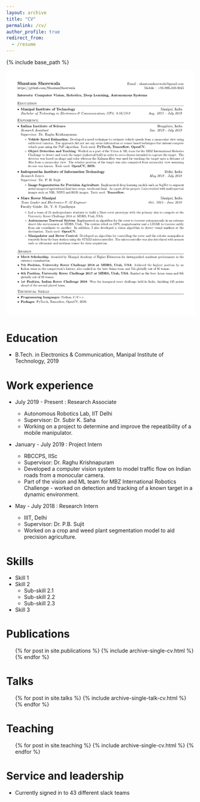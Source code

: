 ```yaml
---
layout: archive
title: "CV"
permalink: /cv/
author_profile: true
redirect_from:
  - /resume
---
```


{% include base_path %}

![alt text](/images/cv.jpg "Logo Title Text 1")

Education
======
* B.Tech. in Electronics & Communication, Manipal Institute of Technology, 2019

Work experience
======
* July 2019 - Present : Research Associate
  * Autonomous Robotics Lab, IIT Delhi
  * Supervisor: Dr. Subir K. Saha
  * Working on a project to determine and improve the repeatibility of a mobile manipulator.

* January - July 2019 : Project Intern
  * RBCCPS, IISc
  * Supervisor: Dr. Raghu Krishnapuram
  * Developed a computer vision system to model traffic flow on Indian roads from a monocular camera.
  * Part of the vision and ML team for MBZ International Robotics Challenge - worked on detection and tracking of a known target in a dynamic environment. 
  
* May - July 2018 : Research Intern
  * IIIT, Delhi
  * Supervisor: Dr. P.B. Sujit
  * Worked on a crop and weed plant segmentation model to aid precision agriculture.


  
Skills
======
* Skill 1
* Skill 2
  * Sub-skill 2.1
  * Sub-skill 2.2
  * Sub-skill 2.3
* Skill 3

Publications
======
  <ul>{% for post in site.publications %}
    {% include archive-single-cv.html %}
  {% endfor %}</ul>
  
Talks
======
  <ul>{% for post in site.talks %}
    {% include archive-single-talk-cv.html %}
  {% endfor %}</ul>
  
Teaching
======
  <ul>{% for post in site.teaching %}
    {% include archive-single-cv.html %}
  {% endfor %}</ul>
  
Service and leadership
======
* Currently signed in to 43 different slack teams
